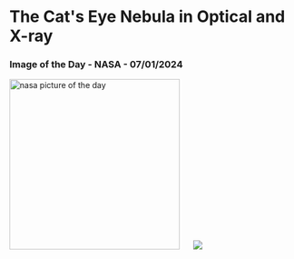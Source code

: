 # The Cat's Eye Nebula in Optical and X-ray
### Image of the Day - NASA - 07/01/2024
<img src="https://apod.nasa.gov/apod/image/2401/CatsEye_HubblePohl_960.jpg" alt="nasa picture of the day" width="300"/>&nbsp; &nbsp; &nbsp; <img src="https://github-readme-streak-stats.herokuapp.com/?user=tempo-riz&theme=synthwave" >



  
